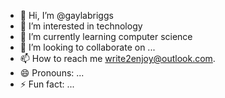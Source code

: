 - 👋 Hi, I’m @gaylabriggs
- 👀 I’m interested in technology
- 🌱 I’m currently learning computer science
- 💞️ I’m looking to collaborate on ...
- 📫 How to reach me write2enjoy@outlook.com.
- 😄 Pronouns: ...
- ⚡ Fun fact: ...

<!---
gaylabriggs/gaylabriggs is a ✨ special ✨ repository because its `README.md` (this file) appears on your GitHub profile.
You can click the Preview link to take a look at your changes.
--->

